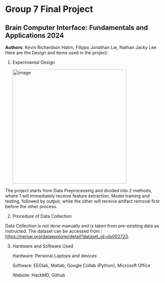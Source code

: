 # Group 7 Final Project
## Brain Computer Interface: Fundamentals and Applications 2024

**Authors**:
Kevin Richardson Halim, Filippo Jonathan Lie, Nathan Jacky Lee
Here are the Design and items used in the project:

1. Experimental Design
   
   <img width="366" alt="image" src="https://github.com/kevin-rh/BCI_2024_Final_Group7/assets/134197756/4875b3b8-6af1-4c95-8dbe-fb7bdb3f1547">

The project starts from Data Preprocessing and divided into 2 methods, where 1 will immediately receive feature extraction, Model training and testing, followed by output, while the other will receive artifact removal first before the other process.

2. Procedure of Data Collection

Data Collection is not done manually and is taken from pre-existing data as instructed. The dataset can be accessed from : https://nemar.org/dataexplorer/detail?dataset_id=ds002723. 

3. Hardware and Software Used

   Hardware: Personal Laptops and devices
   
   Software: EEGlab, Matlab, Google Collab (Python), Microsoft Office
   
   Website: HackMD, Github
